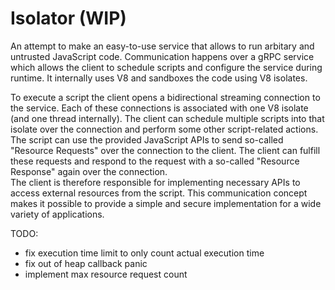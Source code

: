 # Isolator (WIP)

An attempt to make an easy-to-use service that allows to run arbitary and untrusted JavaScript code. Communication
happens over a gRPC service which allows the client to schedule scripts and configure the service during runtime. It
internally uses V8 and sandboxes the code using V8 isolates.

To execute a script the client opens a bidirectional streaming connection to the service. Each of these connections is
associated with one V8 isolate (and one thread internally). The client can schedule multiple scripts into that isolate
over the connection and perform some other script-related actions. The script can use the provided JavaScript APIs to
send so-called "Resource Requests" over the connection to the client. The client can fulfill these requests and respond
to the request with a so-called "Resource Response" again over the connection.  
The client is therefore responsible for implementing necessary APIs to access external resources from the script. This
communication concept makes it possible to provide a simple and secure implementation for a wide variety of applications.

TODO: 
- fix execution time limit to only count actual execution time
- fix out of heap callback panic
- implement max resource request count